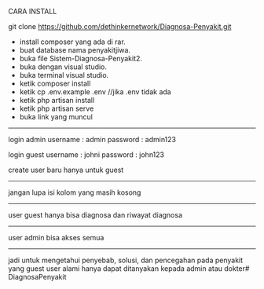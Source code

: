 CARA INSTALL

git clone https://github.com/dethinkernetwork/Diagnosa-Penyakit.git
- install composer yang ada di rar.
- buat database nama penyakitjiwa.
- buka file Sistem-Diagnosa-Penyakit2.
- buka dengan visual studio.
- buka terminal visual studio.
- ketik composer install
- ketik cp .env.example .env //jika .env tidak ada
- ketik php artisan install
- ketik php artisan serve
- buka link yang muncul
__________________________
login admin
username : admin
password : admin123

login guest
username : johni
password : john123

create user baru hanya untuk guest
___________________________
jangan lupa isi kolom yang masih kosong
___________________________
user guest hanya bisa diagnosa dan riwayat diagnosa
___________________________
user admin bisa akses semua
___________________________
jadi untuk mengetahui penyebab, solusi, dan pencegahan pada penyakit yang
guest user alami hanya dapat ditanyakan kepada admin atau dokter# DiagnosaPenyakit
